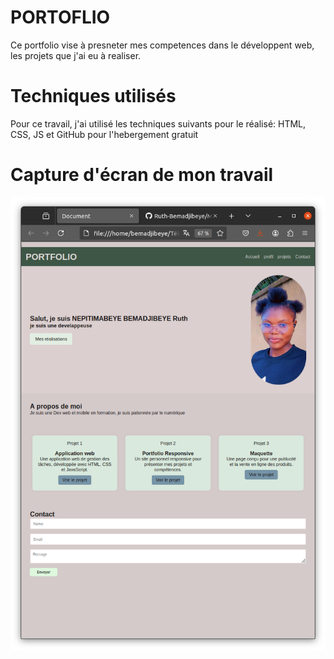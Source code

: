# PORTOFLIO

Ce portfolio vise à presneter mes competences dans le développent web, les projets que j'ai eu à realiser.  

# Techniques utilisés

Pour ce travail, j'ai utilisé les techniques suivants pour le réalisé: HTML, CSS, JS et GitHub pour l'hebergement gratuit

# Capture d'écran de mon travail

![1745589782951](images/README/1745589782951.png)
